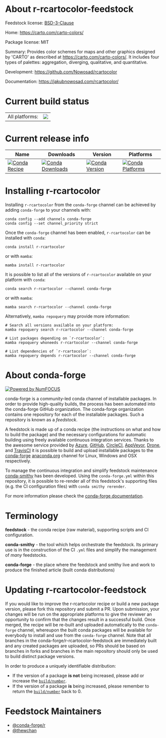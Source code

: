 About r-rcartocolor-feedstock
=============================

Feedstock license: [BSD-3-Clause](https://github.com/conda-forge/r-rcartocolor-feedstock/blob/main/LICENSE.txt)

Home: https://carto.com/carto-colors/

Package license: MIT

Summary: Provides color schemes for maps and other graphics designed by 'CARTO' as described at <https://carto.com/carto-colors/>. It includes four types of palettes: aggregation, diverging, qualitative, and quantitative.

Development: https://github.com/Nowosad/rcartocolor

Documentation: https://jakubnowosad.com/rcartocolor/

Current build status
====================


<table><tr><td>All platforms:</td>
    <td>
      <a href="https://dev.azure.com/conda-forge/feedstock-builds/_build/latest?definitionId=17299&branchName=main">
        <img src="https://dev.azure.com/conda-forge/feedstock-builds/_apis/build/status/r-rcartocolor-feedstock?branchName=main">
      </a>
    </td>
  </tr>
</table>

Current release info
====================

| Name | Downloads | Version | Platforms |
| --- | --- | --- | --- |
| [![Conda Recipe](https://img.shields.io/badge/recipe-r--rcartocolor-green.svg)](https://anaconda.org/conda-forge/r-rcartocolor) | [![Conda Downloads](https://img.shields.io/conda/dn/conda-forge/r-rcartocolor.svg)](https://anaconda.org/conda-forge/r-rcartocolor) | [![Conda Version](https://img.shields.io/conda/vn/conda-forge/r-rcartocolor.svg)](https://anaconda.org/conda-forge/r-rcartocolor) | [![Conda Platforms](https://img.shields.io/conda/pn/conda-forge/r-rcartocolor.svg)](https://anaconda.org/conda-forge/r-rcartocolor) |

Installing r-rcartocolor
========================

Installing `r-rcartocolor` from the `conda-forge` channel can be achieved by adding `conda-forge` to your channels with:

```
conda config --add channels conda-forge
conda config --set channel_priority strict
```

Once the `conda-forge` channel has been enabled, `r-rcartocolor` can be installed with `conda`:

```
conda install r-rcartocolor
```

or with `mamba`:

```
mamba install r-rcartocolor
```

It is possible to list all of the versions of `r-rcartocolor` available on your platform with `conda`:

```
conda search r-rcartocolor --channel conda-forge
```

or with `mamba`:

```
mamba search r-rcartocolor --channel conda-forge
```

Alternatively, `mamba repoquery` may provide more information:

```
# Search all versions available on your platform:
mamba repoquery search r-rcartocolor --channel conda-forge

# List packages depending on `r-rcartocolor`:
mamba repoquery whoneeds r-rcartocolor --channel conda-forge

# List dependencies of `r-rcartocolor`:
mamba repoquery depends r-rcartocolor --channel conda-forge
```


About conda-forge
=================

[![Powered by
NumFOCUS](https://img.shields.io/badge/powered%20by-NumFOCUS-orange.svg?style=flat&colorA=E1523D&colorB=007D8A)](https://numfocus.org)

conda-forge is a community-led conda channel of installable packages.
In order to provide high-quality builds, the process has been automated into the
conda-forge GitHub organization. The conda-forge organization contains one repository
for each of the installable packages. Such a repository is known as a *feedstock*.

A feedstock is made up of a conda recipe (the instructions on what and how to build
the package) and the necessary configurations for automatic building using freely
available continuous integration services. Thanks to the awesome service provided by
[Azure](https://azure.microsoft.com/en-us/services/devops/), [GitHub](https://github.com/),
[CircleCI](https://circleci.com/), [AppVeyor](https://www.appveyor.com/),
[Drone](https://cloud.drone.io/welcome), and [TravisCI](https://travis-ci.com/)
it is possible to build and upload installable packages to the
[conda-forge](https://anaconda.org/conda-forge) [anaconda.org](https://anaconda.org/)
channel for Linux, Windows and OSX respectively.

To manage the continuous integration and simplify feedstock maintenance
[conda-smithy](https://github.com/conda-forge/conda-smithy) has been developed.
Using the ``conda-forge.yml`` within this repository, it is possible to re-render all of
this feedstock's supporting files (e.g. the CI configuration files) with ``conda smithy rerender``.

For more information please check the [conda-forge documentation](https://conda-forge.org/docs/).

Terminology
===========

**feedstock** - the conda recipe (raw material), supporting scripts and CI configuration.

**conda-smithy** - the tool which helps orchestrate the feedstock.
                   Its primary use is in the construction of the CI ``.yml`` files
                   and simplify the management of *many* feedstocks.

**conda-forge** - the place where the feedstock and smithy live and work to
                  produce the finished article (built conda distributions)


Updating r-rcartocolor-feedstock
================================

If you would like to improve the r-rcartocolor recipe or build a new
package version, please fork this repository and submit a PR. Upon submission,
your changes will be run on the appropriate platforms to give the reviewer an
opportunity to confirm that the changes result in a successful build. Once
merged, the recipe will be re-built and uploaded automatically to the
`conda-forge` channel, whereupon the built conda packages will be available for
everybody to install and use from the `conda-forge` channel.
Note that all branches in the conda-forge/r-rcartocolor-feedstock are
immediately built and any created packages are uploaded, so PRs should be based
on branches in forks and branches in the main repository should only be used to
build distinct package versions.

In order to produce a uniquely identifiable distribution:
 * If the version of a package **is not** being increased, please add or increase
   the [``build/number``](https://docs.conda.io/projects/conda-build/en/latest/resources/define-metadata.html#build-number-and-string).
 * If the version of a package **is** being increased, please remember to return
   the [``build/number``](https://docs.conda.io/projects/conda-build/en/latest/resources/define-metadata.html#build-number-and-string)
   back to 0.

Feedstock Maintainers
=====================

* [@conda-forge/r](https://github.com/conda-forge/r/)
* [@thewchan](https://github.com/thewchan/)

